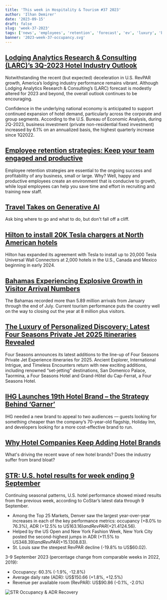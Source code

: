 ```yaml
---
title: 'This week in Hospitality & Tourism #37 2023'
author: 'Ilhan Demirer'
date: '2023-09-15'
draft: false
slug: 'week-37-2023'
tags: ['news', 'employees', 'retention', 'forecast', 'ev', 'luxury', 'brands', 'str']
banner: '2023-week-37-occupancy.svg'
---
```


## [Lodging Analytics Research & Consulting (LARC)’s 3Q-2023 Hotel Industry Outlook](https://www.hospitalitynet.org/news/4118063.html)

Notwithstanding the recent (but expected) deceleration in U.S. RevPAR growth, America’s lodging industry performance remains vibrant. Although Lodging Analytics Research & Consulting’s (LARC) forecast is modestly altered for 2023 and beyond, the overall outlook continues to be encouraging.

Confidence in the underlying national economy is anticipated to support continued expansion of hotel demand, particularly across the corporate and group segments. According to the U.S. Bureau of Economic Analysis, during 2Q-2023, business investment (private non-residential fixed investment) increased by 6.1% on an annualized basis, the highest quarterly increase since 1Q2022.

## [Employee retention strategies: Keep your team engaged and productive](https://www.hospitalitynet.org/opinion/4118069.html)

Employee retention strategies are essential to the ongoing success and profitability of any business, small or large. Why? Well, happy and productive employees create an environment that is conducive to growth, while loyal employees can help you save time and effort in recruiting and training new staff.

## [Travel Takes on Generative AI](https://www.hotelnewsresource.com/article128026.html)

Ask bing where to go and what to do, but don't fall off a cliff.

## [Hilton to install 20K Tesla chargers at North American hotels](https://www.hotelmanagement.net/tech/hilton-install-20k-tesla-chargers-north-american-hotels)

Hilton has expanded its agreement with Tesla to install up to 20,000 Tesla Universal Wall Connectors at 2,000 hotels in the U.S., Canada and Mexico beginning in early 2024.

## [Bahamas Experiencing Explosive Growth in Visitor Arrival Numbers](https://www.hotelnewsresource.com/article128034.html)

The Bahamas recorded more than 5.89 million arrivals from January through the end of July. Current tourism performance puts the country well on the way to closing out the year at 8 million plus visitors.

## [The Luxury of Personalized Discovery: Latest Four Seasons Private Jet 2025 Itineraries Revealed](https://www.hospitalitynet.org/news/4118074.html)

Four Seasons announces its latest additions to the line-up of Four Seasons Private Jet Experience itineraries for 2025. Ancient Explorer, International Intrigue, and Timeless Encounters return with new exciting additions, including renowned “set-jetting” destinations, San Domenico Palace, Taormina, a Four Seasons Hotel and Grand-Hôtel du Cap-Ferrat, a Four Seasons Hotel.

## [IHG Launches 19th Hotel Brand – the Strategy Behind ‘Garner’](https://finance.yahoo.com/news/ihg-launches-19th-hotel-brand-164352853.html)

IHG needed a new brand to appeal to two audiences — guests looking for something cheaper than the company’s 70-year-old flagship, Holiday Inn, and developers looking for a more cost-effective brand to run.

## [Why Hotel Companies Keep Adding Hotel Brands](https://skift.com/2023/01/16/why-hotel-companies-keep-adding-hotel-brands/)

What's driving the recent wave of new hotel brands? Does the industry suffer from brand bloat?

## [STR: U.S. hotel results for week ending 9 September](https://str.com/press-release/us-hotel-results-week-ending-9-september)

Continuing seasonal patterns, U.S. hotel performance showed mixed results from the previous week, according to CoStar’s latest data through 9 September.

- Among the Top 25 Markets, Denver saw the largest year-over-year increases in each of the key performance metrics: occupancy (+8.0% to 76.3%), ADR (+12.5% to US$163.16) and RevPAR (+21.4% to US$124.56).
- Helped by the US Open and New York Fashion Week, New York City posted the second-highest jumps in ADR (+11.5% to US$348.39) and RevPAR (+15.1% to US$308.83).
- St. Louis saw the steepest RevPAR decline (-19.8% to US$60.02).

3-9 September 2023 (percentage change from comparable weeks in 2022, 2019):

- Occupancy: 60.3% (-1.9%, -12.8%)
- Average daily rate (ADR): US$150.66 (+1.8%, +12.5%)
- Revenue per available room (RevPAR): US$90.86 (-0.1%, -2.0%)

![STR Occupancy & ADR Recovery](/images/blogimages/2023-week-37-occupancy.svg)
